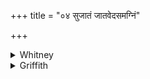 +++
title = "०४ सुजातं जातवेदसमग्निं"

+++

<details><summary>Whitney</summary>

### Translation
4. The well-born Jātavedas, the mighty (*vibhú*) Agni belonging to all  
men (*vāiśvānará*), the carrier of oblations, we call on: let him free  
us from distress.

### Notes
The verse, as already noticed, comes second in the Ppp. version of the  
hymn. The comm. explains *vibhu* as "pervading" (*vyāpaka*).
</details>

<details><summary>Griffith</summary>

We invoke the oblation-bearer, well-born Agni Jatavedas, Him, Vaisvanara, almighty. May he set us free from trouble.
</details>
